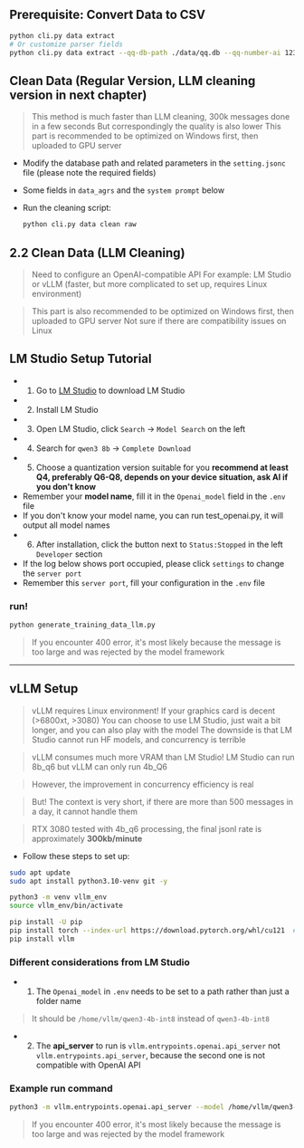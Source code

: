 ## Prerequisite: Convert Data to CSV
```bash
python cli.py data extract
# Or customize parser fields
python cli.py data extract --qq-db-path ./data/qq.db --qq-number-ai 1234567890 --output ./dataset/csv
```

## Clean Data (Regular Version, LLM cleaning version in next chapter)
> This method is much faster than LLM cleaning, 300k messages done in a few seconds
> But correspondingly the quality is also lower
> This part is recommended to be optimized on Windows first, then uploaded to GPU server

* Modify the database path and related parameters in the `setting.jsonc` file (please note the required fields)
* Some fields in `data_agrs` and the `system prompt` below
* Run the cleaning script:

  ```bash
  python cli.py data clean raw
  ```

## 2.2 Clean Data (LLM Cleaning)
> Need to configure an OpenAI-compatible API
> For example: LM Studio or vLLM (faster, but more complicated to set up, requires Linux environment)

> This part is also recommended to be optimized on Windows first, then uploaded to GPU server
> Not sure if there are compatibility issues on Linux

## LM Studio Setup Tutorial
* 1. Go to [LM Studio](https://lmstudio.ai/) to download LM Studio
* 2. Install LM Studio
* 3. Open LM Studio, click `Search` -> `Model Search` on the left
* 4. Search for `qwen3 8b` -> `Complete Download`
* 5. Choose a quantization version suitable for you **recommend at least Q4, preferably Q6-Q8, depends on your device situation, ask AI if you don't know**
* Remember your **model name**, fill it in the `Openai_model` field in the `.env` file
* If you don't know your model name, you can run test_openai.py, it will output all model names
* 6. After installation, click the button next to `Status:Stopped` in the left `Developer` section
* If the log below shows port occupied, please click `settings` to change the `server port`
* Remember this `server port`, fill your configuration in the `.env` file

### run!
```bash
python generate_training_data_llm.py
```
> If you encounter 400 error, it's most likely because the message is too large and was rejected by the model framework

---

## vLLM Setup
> vLLM requires Linux environment!
> If your graphics card is decent (>6800xt, >3080)
> You can choose to use LM Studio, just wait a bit longer, and you can also play with the model
> The downside is that LM Studio cannot run HF models, and concurrency is terrible

> vLLM consumes much more VRAM than LM Studio! LM Studio can run 8b_q6 but vLLM can only run 4b_Q6

> However, the improvement in concurrency efficiency is real

> But! The context is very short, if there are more than 500 messages in a day, it cannot handle them

> RTX 3080 tested with 4b_q6 processing, the final jsonl rate is approximately **300kb/minute**
* Follow these steps to set up:
```bash
sudo apt update
sudo apt install python3.10-venv git -y

python3 -m venv vllm_env
source vllm_env/bin/activate

pip install -U pip
pip install torch --index-url https://download.pytorch.org/whl/cu121  # If you use CUDA
pip install vllm
```

### Different considerations from LM Studio
* 1. The `Openai_model` in `.env` needs to be set to a path rather than just a folder name
> It should be `/home/vllm/qwen3-4b-int8` instead of `qwen3-4b-int8`
* 2. The **api_server** to run is `vllm.entrypoints.openai.api_server` not `vllm.entrypoints.api_server`, because the second one is not compatible with OpenAI API

### Example run command
```bash
python3 -m vllm.entrypoints.openai.api_server --model /home/vllm/qwen3-4b-int8 --gpu-memory-utilization 0.7 --max-model-len 10240 --max-num-seqs 4 --max-num-batched-tokens 2048 --dtype auto
```
> If you encounter 400 error, it's most likely because the message is too large and was rejected by the model framework